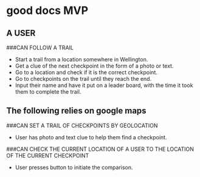 good docs
MVP
===

A USER
------

###CAN FOLLOW A TRAIL
* Start a trail from a location somewhere in Wellington.
* Get a clue of the next checkpoint in the form of a photo or text.
* Go to a location and check if it is the correct checkpoint.
* Go to checkpoints on the trail until they reach the end.
* Input their name and have it put on a leader board, with the time it took them to complete the trail.


The following relies on google maps
-----------------------------------
###CAN SET A TRAIL OF CHECKPOINTS BY GEOLOCATION
* User has photo and text clue to help them find a checkpoint.


###CAN CHECK THE CURRENT LOCATION OF A USER TO THE LOCATION OF THE CURRENT CHECKPOINT
* User presses button to initiate the comparison.
